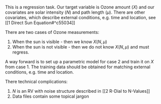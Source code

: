 This is a regression task. Our target variable is Ozone amount ($X$) and our covariates are solar intensity ($N$) and path length ($\mu$). There are other covariates, which describe external conditions, e.g. time and location, see [[1 Direct Sun Equation#^c55034]]

There are two cases of Ozone measurements: 
1. When the sun is visible - then we know $X(N, \mu)$
2. When the sun is not visible - then we do not know $X(N, \mu)$ and must regress.

A way forward is to set up a parametric model for case 2 and train it on $X$ from case 1. The training data should be obtained for matching external conditions, e.g. time and location. 

There technical complications: 
1. $N$ is an RV with noise structure described in [[2 R-Dial to N-Values]]
2. Data files contain some topical jargon

